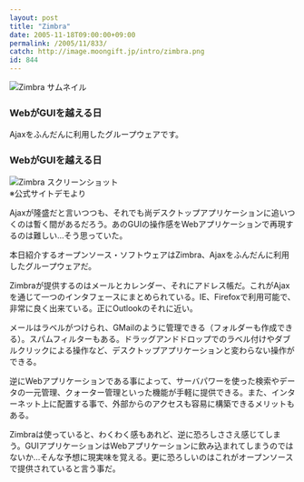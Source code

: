 ```yaml
---
layout: post
title: "Zimbra"
date: 2005-11-18T09:00:00+09:00
permalink: /2005/11/833/
catch: http://image.moongift.jp/intro/zimbra.png
id: 844
---
```

 ![Zimbra サムネイル](http://image.moongift.jp/intro/zimbra.s.png "Zimbra サムネイル")
  

### WebがGUIを越える日
  
Ajaxをふんだんに利用したグループウェアです。  
<!--more-->  

### WebがGUIを越える日
  

![Zimbra スクリーンショット](http://image.moongift.jp/intro/zimbra.png "Zimbra スクリーンショット")  
※公式サイトデモより

  

Ajaxが隆盛だと言いつつも、それでも尚デスクトップアプリケーションに追いつくのは暫く間があるだろう。あのGUIの操作感をWebアプリケーションで再現するのは難しい…そう思っていた。

  

本日紹介するオープンソース・ソフトウェアはZimbra、Ajaxをふんだんに利用したグループウェアだ。

  

Zimbraが提供するのはメールとカレンダー、それにアドレス帳だ。これがAjaxを通じて一つのインタフェースにまとめられている。IE、Firefoxで利用可能で、非常に良く出来ている。正にOutlookのそれに近い。

  

メールはラベルがつけられ、GMailのように管理できる（フォルダーも作成できる）。スパムフィルターもある。ドラッグアンドドロップでのラベル付けやダブルクリックによる操作など、デスクトップアプリケーションと変わらない操作ができる。

  

逆にWebアプリケーションである事によって、サーバパワーを使った検索やデータの一元管理、クォーター管理といった機能が手軽に提供できる。また、インターネット上に配置する事で、外部からのアクセスも容易に構築できるメリットもある。

  

Zimbraは使っていると、わくわく感もあれど、逆に恐ろしささえ感じてしまう。GUIアプリケーションはWebアプリケーションに飲み込まれてしまうのではないか…そんな予想に現実味を覚える。更に恐ろしいのはこれがオープンソースで提供されていると言う事だ。


